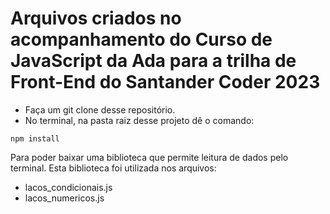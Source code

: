 # Arquivos criados no acompanhamento do Curso de JavaScript da Ada para a trilha de Front-End do Santander Coder 2023

- Faça um git clone desse repositório.
- No terminal, na pasta raiz desse projeto dê o comando:
```
npm install
```
Para poder baixar uma biblioteca que permite leitura de dados pelo terminal. Esta biblioteca foi utilizada nos arquivos:
- lacos_condicionais.js
- lacos_numericos.js